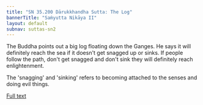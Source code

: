 ```yaml
---
title: "SN 35.200 Dārukkhandha Sutta: The Log"
bannerTitle: "Saṁyutta Nikāya II" 
layout: default 
subnav: suttas-sn2
---
```


The Buddha points out a big log floating down the Ganges. He says it will definitely reach the sea if it doesn't get snagged up or sinks. If people follow the path, don't get snagged and don't sink they will definitely reach enlightenment.  


The 'snagging' and 'sinking' refers to becoming attached to the senses and doing evil things.

[Full text](https://www.dhammatalks.org/suttas/SN/SN35_200.html)

